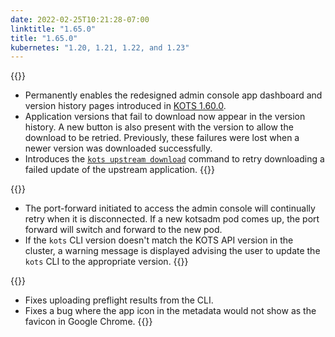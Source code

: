 ```yaml
---
date: 2022-02-25T10:21:28-07:00
linktitle: "1.65.0"
title: "1.65.0"
kubernetes: "1.20, 1.21, 1.22, and 1.23"
---
```


{{<features>}}
* Permanently enables the redesigned admin console app dashboard and version history pages introduced in [KOTS 1.60.0](/release-notes/1.60.0/).
* Application versions that fail to download now appear in the version history. A new button is also present with the version to allow the download to be retried. Previously, these failures were lost when a newer version was downloaded successfully.
* Introduces the [`kots upstream download`](/kots-cli/upstream/download) command to retry downloading a failed update of the upstream application.
{{</features>}}

{{<changes>}}
* The port-forward initiated to access the admin console will continually retry when it is disconnected. If a new kotsadm pod comes up, the port forward will switch and forward to the new pod.
* If the `kots` CLI version doesn't match the KOTS API version in the cluster, a warning message is displayed advising the user to update the `kots` CLI to the appropriate version.
{{</changes>}}

{{<fixes>}}
* Fixes uploading preflight results from the CLI.
* Fixes a bug where the app icon in the metadata would not show as the favicon in Google Chrome.
{{</fixes>}}
